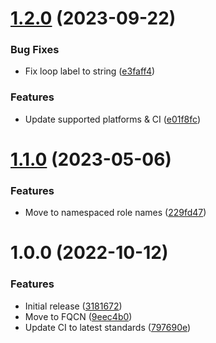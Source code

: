 # [1.2.0](https://github.com/de-it-krachten/ansible-role-wordpress/compare/v1.1.0...v1.2.0) (2023-09-22)


### Bug Fixes

* Fix loop label to string ([e3faff4](https://github.com/de-it-krachten/ansible-role-wordpress/commit/e3faff427420e09ba075f08d17ce4f0cbb616c52))


### Features

* Update supported platforms & CI ([e01f8fc](https://github.com/de-it-krachten/ansible-role-wordpress/commit/e01f8fc361bf559cbf9f403baf8308c7a0af8521))

# [1.1.0](https://github.com/de-it-krachten/ansible-role-wordpress/compare/v1.0.0...v1.1.0) (2023-05-06)


### Features

* Move to namespaced role names ([229fd47](https://github.com/de-it-krachten/ansible-role-wordpress/commit/229fd475132950bd9d2066d999fd919d4b4db427))

# 1.0.0 (2022-10-12)


### Features

* Initial release ([3181672](https://github.com/de-it-krachten/ansible-role-wordpress/commit/31816727ea4a6189651ed72fa1f72fde20cca31c))
* Move to FQCN ([9eec4b0](https://github.com/de-it-krachten/ansible-role-wordpress/commit/9eec4b011dab7b5a846cf4a893bdc6ef150213e9))
* Update CI to latest standards ([797690e](https://github.com/de-it-krachten/ansible-role-wordpress/commit/797690efc659369d2db1418d78c4e9ab3ce9c3ae))
